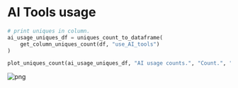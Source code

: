# AI Tools usage

```python
# print uniques in column.
ai_usage_uniques_df = uniques_count_to_dataframe(
    get_column_uniques_count(df, "use_AI_tools")
)
```

```python
plot_uniques_count(ai_usage_uniques_df, "AI usage counts.", "Count.", "AI")
```

![png](output_15_0.png)

